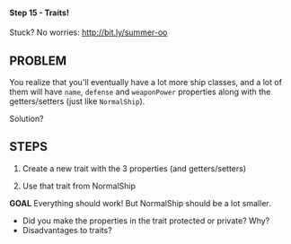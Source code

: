 #### Step 15 - Traits!
Stuck? No worries: http://bit.ly/summer-oo

## PROBLEM

You realize that you'll eventually have a lot more ship classes,
and a lot of them will have `name`, `defense` and `weaponPower`
properties along with the getters/setters (just like `NormalShip`).

Solution?

## STEPS

1) Create a new trait with the 3 properties (and getters/setters)

2) Use that trait from NormalShip

**GOAL**
Everything should work! But NormalShip should be a lot smaller. 

* Did you make the properties in the trait protected or private? Why?
* Disadvantages to traits?
